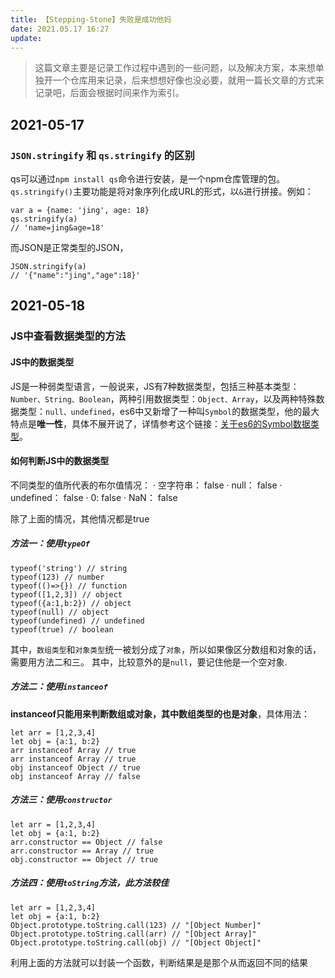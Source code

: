```yaml
---
title: 【Stepping-Stone】失败是成功他妈
date: 2021.05.17 16:27
update: 
---
```

> 这篇文章主要是记录工作过程中遇到的一些问题，以及解决方案，本来想单独开一个仓库用来记录，后来想想好像也没必要，就用一篇长文章的方式来记录吧，后面会根据时间来作为索引。

## 2021-05-17 
### `JSON.stringify` 和 `qs.stringify` 的区别

qs可以通过`npm install qs`命令进行安装，是一个npm仓库管理的包。
`qs.stringify()`主要功能是将对象序列化成URL的形式，以`&`进行拼接。例如：
```(javascript)
var a = {name: 'jing', age: 18}
qs.stringify(a)
// 'name=jing&age=18'
```
而JSON是正常类型的JSON，
```(javascript)
JSON.stringify(a)
// '{"name":"jing","age":18}'
```

## 2021-05-18
### JS中查看数据类型的方法

#### JS中的数据类型
JS是一种弱类型语言，一般说来，JS有7种数据类型，包括三种基本类型：`Number、String、Boolean`，两种引用数据类型：`Object、Array`，以及两种特殊数据类型：`null、undefined`，es6中又新增了一种叫`Symbol`的数据类型，他的最大特点是**唯一性**，具体不展开说了，详情参考这个链接：[关于es6的Symbol数据类型](https://segmentfault.com/a/1190000018033214)。

#### 如何判断JS中的数据类型
不同类型的值所代表的布尔值情况：
· 空字符串： false
· null： false
· undefined： false
· 0: false
· NaN： false

除了上面的情况，其他情况都是true

##### 方法一：使用`typeOf`
```(javascript)
typeof('string') // string
typeof(123) // number
typeof(()=>{}) // function
typeof([1,2,3]) // object
typeof({a:1,b:2}) // object
typeof(null) // object
typeof(undefined) // undefined
typeof(true) // boolean
```
其中，`数组类型`和`对象类型`统一被划分成了`对象`，所以如果像区分数组和对象的话，需要用方法二和三。
其中，比较意外的是`null`，要记住他是一个空对象.

##### 方法二：使用`instanceof`
**instanceof只能用来判断数组或对象，其中数组类型的也是对象**，具体用法：
```(javascript)
let arr = [1,2,3,4]
let obj = {a:1, b:2}
arr instanceof Array // true
arr instanceof Array // true
obj instanceof Object // true
obj instanceof Array // false
```

##### 方法三：使用`constructor`
```(javascript)
let arr = [1,2,3,4]
let obj = {a:1, b:2}
arr.constructor == Object // false
arr.constructor == Array // true
obj.constructor == Object // true
```
##### 方法四：使用`toString`方法，此方法较佳
```(javascript)
let arr = [1,2,3,4]
let obj = {a:1, b:2}
Object.prototype.toString.call(123) // "[Object Number]"
Object.prototype.toString.call(arr) // "[Object Array]"
Object.prototype.toString.call(obj) // "[Object Object]"
```
利用上面的方法就可以封装一个函数，判断结果是是那个从而返回不同的结果

